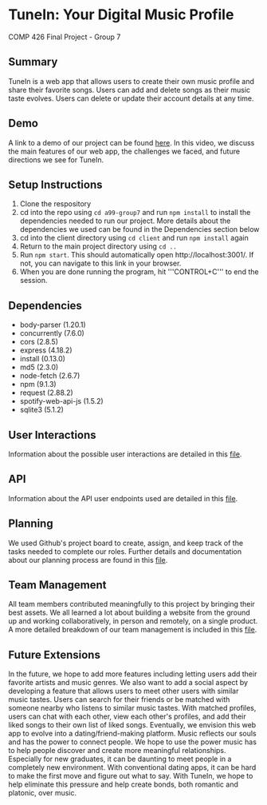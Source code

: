 
# TuneIn: Your Digital Music Profile 

COMP 426 Final Project - Group 7

## Summary 

TuneIn is a web app that allows users to create their own music profile and share their favorite songs. Users can add and delete songs as their music taste evolves. Users can delete or update their account details at any time. 

## Demo 

A link to a demo of our project can be found [here](https://youtu.be/fmiu5iuj_QA). In this video, we discuss the main features of our web app, the challenges we faced, and future directions we see for TuneIn. 

## Setup Instructions 

1. Clone the respository
2. cd into the repo using ```cd a99-group7``` and run ```npm install``` to install the dependencies needed to run our project. More details about the dependencies we used can be found in the Dependencies section below
3. cd into the client directory using ```cd client``` and run ```npm install``` again
4. Return to the main project directory using ```cd ..```
5. Run ```npm start```. This should automatically open http://localhost:3001/. If not, you can navigate to this link in your browser.
6. When you are done running the program, hit '''CONTROL+C''' to end the session. 

## Dependencies 

- body-parser (1.20.1)
- concurrently (7.6.0)
- cors (2.8.5)
- express (4.18.2)
- install (0.13.0)
- md5 (2.3.0)
- node-fetch (2.6.7)
- npm (9.1.3)
- request (2.88.2)
- spotify-web-api-js (1.5.2)
- sqlite3 (5.1.2)

## User Interactions 

Information about the possible user interactions are detailed in this [file](docs/user-interactions.md).

## API 

Information about the API user endpoints used are detailed in this [file](docs/api.md).

## Planning 

We used Github's project board to create, assign, and keep track of the tasks needed to complete our roles. Further details and documentation about our planning process are found in this [file](docs/planning.md).

## Team Management 

All team members contributed meaningfully to this project by bringing their best assets. We all learned a lot about building a website from the ground up and working collaboratively, in person and remotely, on a single product. A more detailed breakdown of our team management is included in this [file](docs/roles.md).

## Future Extensions

In the future, we hope to add more features including letting users add their favorite artists and music genres. We also want to add a social aspect by developing a feature that allows users to meet other users with similar music tastes. Users can search for their friends or be matched with someone nearby who listens to similar music tastes. With matched profiles, users can chat with each other, view each other's profiles, and add their liked songs to their own list of liked songs. Eventually, we envision this web app to evolve into a dating/friend-making platform. Music reflects our souls and has the power to connect people. We hope to use the power music has to help people discover and create more meaningful relationships. Especially for new graduates, it can be daunting to meet people in a completely new environment. With conventional dating apps, it can be hard to make the first move and figure out what to say. With TuneIn, we hope to help eliminate this pressure and help create bonds, both romantic and platonic, over music.
